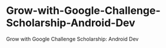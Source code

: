 # Grow-with-Google-Challenge-Scholarship-Android-Dev
Grow with Google Challenge Scholarship: Android Dev
